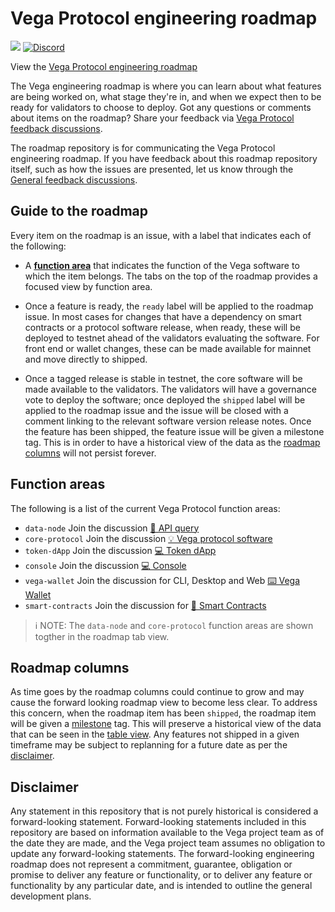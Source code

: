 # Vega Protocol engineering roadmap

[![](https://img.shields.io/badge/Project-Vega-yellow?style=flat-square)](https://vega.xyz/)
[![Discord](https://img.shields.io/discord/720571334798737489?color=yellow&label=discord&style=flat-square)](https://vega.xyz/discord)

View the [Vega Protocol engineering roadmap](https://github.com/orgs/vegaprotocol/projects/114/views/4)

The Vega engineering roadmap is where you can learn about what features are being worked on, what stage they're in, and when we expect then to be ready for validators to choose to deploy. Got any questions or comments about items on the roadmap? Share your feedback via [Vega Protocol feedback discussions](https://github.com/vegaprotocol/feedback/discussions). 

The roadmap repository is for communicating the Vega Protocol engineering roadmap. If you have feedback about this roadmap repository itself, such as how the issues are presented, let us know through the [General feedback discussions](https://github.com/vegaprotocol/feedback/discussions/new?category=General-Feedback&title=[Vega%20roadmap]%20).

## Guide to the roadmap

Every item on the roadmap is an issue, with a label that indicates each of the following:

- A [**function area**](#function-areas) that indicates the function of the Vega software to which the item belongs. The tabs on the top of the roadmap provides a focused view by function area.

- Once a feature is ready, the `ready` label will be applied to the roadmap issue. In most cases for changes that have a dependency on smart contracts or a protocol software release, when ready, these will be deployed to testnet ahead of the validators evaluating the software. For front end or wallet changes, these can be made available for mainnet and move directly to shipped.

- Once a tagged release is stable in testnet, the core software will be made available to the validators. The validators will have a governance vote to deploy the software; once deployed the `shipped` label will be applied to the roadmap issue and the issue will be closed with a comment linking to the relevant software version release notes. Once the feature has been shipped, the feature issue will be given a milestone tag. This is in order to have a historical view of the data as the [roadmap columns](#roadmap-columns) will not persist forever.

## Function areas

The following is a list of the current Vega Protocol function areas:

- `data-node` Join the discussion [🧮 API query](https://github.com/vegaprotocol/feedback/discussions/categories/api-queries)
- `core-protocol` Join the discussion [💡 Vega protocol software](https://github.com/vegaprotocol/feedback/discussions/categories/protocol-software)
- `token-dApp` Join the discussion [💻 Token dApp](https://github.com/vegaprotocol/feedback/discussions/categories/token-dapp-and-console)
- `console` Join the discussion [💻 Console](https://github.com/vegaprotocol/feedback/discussions/categories/token-dapp-and-console)
- `vega-wallet` Join the discussion for CLI, Desktop and Web [⌨️ Vega Wallet](https://github.com/vegaprotocol/feedback/discussions/categories/vega-wallets)
- `smart-contracts` Join the discussion for [📜 Smart Contracts](https://github.com/vegaprotocol/feedback/discussions/categories/smart-contracts)

> ℹ️ NOTE: The `data-node` and `core-protocol` function areas are shown togther in the roadmap tab view.

## Roadmap columns

As time goes by the roadmap columns could continue to grow and may cause the forward looking roadmap view to become less clear. To address this concern, when the roadmap item has been `shipped`, the roadmap item will be given a [milestone](https://github.com/vegaprotocol/roadmap/milestones) tag. This will preserve a historical view of the data that can be seen in the [table view](https://github.com/orgs/vegaprotocol/projects/114/views/1). Any features not shipped in a given timeframe may be subject to replanning for a future date as per the [disclaimer](#disclaimer).

## Disclaimer

Any statement in this repository that is not purely historical is considered a forward-looking statement. Forward-looking statements included in this repository are based on information available to the Vega project team as of the date they are made, and the Vega project team assumes no obligation to update any forward-looking statements. The forward-looking engineering roadmap does not represent a commitment, guarantee, obligation or promise to deliver any feature or functionality, or to deliver any feature or functionality by any particular date, and is intended to outline the general development plans.


